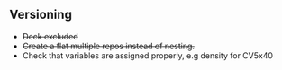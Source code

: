 ## Versioning

- ~~Deck excluded~~
- ~~Create a flat multiple repos instead of nesting.~~
- Check that variables are assigned properly, e.g density for CV5x40